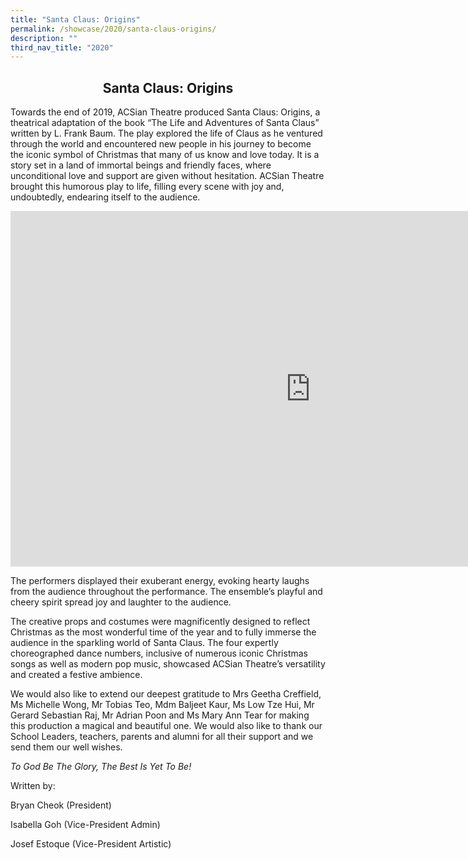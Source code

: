 ```yaml
---
title: "Santa Claus: Origins"
permalink: /showcase/2020/santa-claus-origins/
description: ""
third_nav_title: "2020"
---
```

## <center> Santa Claus: Origins </center>

Towards the end of 2019, ACSian Theatre produced Santa Claus: Origins, a theatrical adaptation of the book “The Life and Adventures of Santa Claus” written by L. Frank Baum. The play explored the life of Claus as he ventured through the world and encountered new people in his journey to become the iconic symbol of Christmas that many of us know and love today. It is a story set in a land of immortal beings and friendly faces, where unconditional love and support are given without hesitation. ACSian Theatre brought this humorous play to life, filling every scene with joy and, undoubtedly, endearing itself to the audience.

<iframe allowfullscreen="true" height="569" width="960" frameborder="0" src="https://docs.google.com/presentation/d/e/2PACX-1vSKtYZamEvVAZ6R4YU1KWMuMQUKLki1SASWriTgwZKUeiifnx4amVZNKaZUsXLSHyefPDVU5nZ-Cq7q/embed?start=false&amp;loop=false&amp;delayms=3000"></iframe>

The performers displayed their exuberant energy, evoking hearty laughs from the audience throughout the performance. The ensemble’s playful and cheery spirit spread joy and laughter to the audience.

  

The creative props and costumes were magnificently designed to reflect Christmas as the most wonderful time of the year and to fully immerse the audience in the sparkling world of Santa Claus. The four expertly choreographed dance numbers, inclusive of numerous iconic Christmas songs as well as modern pop music, showcased ACSian Theatre’s versatility and created a festive ambience.

  

We would also like to extend our deepest gratitude to Mrs Geetha Creffield, Ms Michelle Wong, Mr Tobias Teo, Mdm Baljeet Kaur, Ms Low Tze Hui, Mr Gerard Sebastian Raj, Mr Adrian Poon and Ms Mary Ann Tear for making this production a magical and beautiful one. We would also like to thank our School Leaders, teachers, parents and alumni for all their support and we send them our well wishes.

  

_To God Be The Glory, The Best Is Yet To Be!_

  
Written by:

Bryan Cheok (President)

Isabella Goh (Vice-President Admin)

Josef Estoque (Vice-President Artistic)